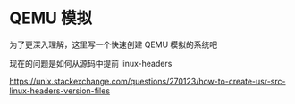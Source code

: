 

# QEMU 模拟

为了更深入理解，这里写一个快速创建 QEMU 模拟的系统吧

现在的问题是如何从源码中提前 linux-headers 

https://unix.stackexchange.com/questions/270123/how-to-create-usr-src-linux-headers-version-files